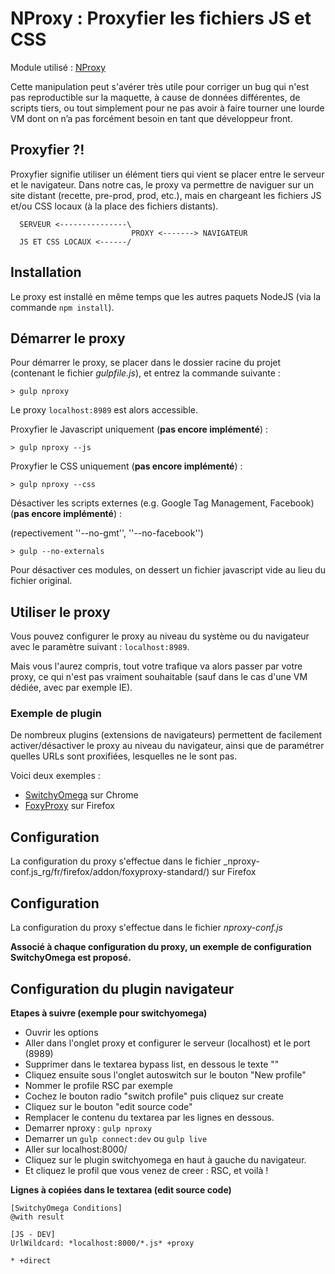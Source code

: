 
NProxy : Proxyfier les fichiers JS et CSS
===============================================================================

Module utilisé : [NProxy](https://github.com/stephane-tessier/nproxy)


Cette manipulation peut s'avérer très utile pour corriger un bug qui n'est pas reproductible sur la maquette, à cause de données différentes, de scripts tiers, ou tout simplement pour ne pas avoir à faire tourner une lourde VM dont on n’a pas forcément besoin en tant que développeur front.

Proxyfier ?!
-------------------------------------------------------------------------------

Proxyfier signifie utiliser un élément tiers qui vient se placer entre le serveur et le navigateur. Dans notre cas, le proxy va permettre de naviguer sur un site distant (recette, pre-prod, prod, etc.), mais en chargeant les fichiers JS et/ou CSS locaux (à la place des fichiers distants).


      SERVEUR <---------------\
                               PROXY <-------> NAVIGATEUR
      JS ET CSS LOCAUX <------/


Installation
-------------------------------------------------------------------------------

Le proxy est installé en même temps que les autres paquets NodeJS (via la commande ```npm install```).

Démarrer le proxy
-------------------------------------------------------------------------------

Pour démarrer le proxy, se placer dans le dossier racine du projet (contenant le fichier _gulpfile.js_), et entrez la commande suivante :

```shell
> gulp nproxy
```

Le proxy ```localhost:8989``` est alors accessible.

Proxyfier le Javascript uniquement (**pas encore implémenté**) :

```shell
> gulp nproxy --js
```

Proxyfier le CSS uniquement (**pas encore implémenté**) :

```shell
> gulp nproxy --css
```

Désactiver les scripts externes (e.g. Google Tag Management, Facebook) (**pas encore implémenté**) :

(repectivement ''--no-gmt'', ''--no-facebook'')

```shell
> gulp --no-externals
```

Pour désactiver ces modules, on dessert un fichier javascript vide au lieu du fichier original.



Utiliser le proxy
--------------------------------------------------------------------------------

Vous pouvez configurer le proxy au niveau du système ou du navigateur avec le paramètre suivant : ```localhost:8989```.

Mais vous l'aurez compris, tout votre trafique va alors passer par votre proxy, ce qui n'est pas vraiment souhaitable (sauf dans le cas d'une VM dédiée, avec par exemple IE).

### Exemple de plugin

De nombreux plugins (extensions de navigateurs) permettent de facilement activer/désactiver le proxy au niveau du navigateur, ainsi que de paramétrer quelles URLs sont proxifiées, lesquelles ne le sont pas.

Voici deux exemples :

 * [SwitchyOmega](https://chrome.google.com/webstore/detail/padekgcemlokbadohgkifijomclgjgif) sur Chrome
 * [FoxyProxy](https://addons.mozilla.org/fr/firefox/addon/foxyproxy-standard/) sur Firefox


Configuration
--------------------------------------------------------------------------------

La configuration du proxy s'effectue dans le fichier _nproxy-conf.js_rg/fr/firefox/addon/foxyproxy-standard/) sur Firefox


Configuration
--------------------------------------------------------------------------------

La configuration du proxy s'effectue dans le fichier _nproxy-conf.js_

__Associé à chaque configuration du proxy, un exemple de configuration SwitchyOmega est proposé.__

Configuration du plugin navigateur
--------------------------------------------------------------------------------

__Etapes à suivre (exemple pour switchyomega)__

* Ouvrir les options
* Aller dans l'onglet proxy et configurer le serveur (localhost) et le port (8989)
* Supprimer dans le textarea bypass list, en dessous le texte "<local>"
* Cliquez ensuite sous l'onglet autoswitch sur le bouton "New profile"
* Nommer le profile RSC par exemple
* Cochez le bouton radio "switch profile" puis cliquez sur create
* Cliquez sur le bouton "edit source code"
* Remplacer le contenu du textarea par les lignes en dessous.
* Demarrer nproxy : ```gulp nproxy```
* Demarrer un ```gulp connect:dev``` ou ```gulp live```
* Aller sur localhost:8000/
* Cliquez sur le plugin switchyomega en haut à gauche du navigateur.
* Et cliquez le profil que vous venez de creer : RSC, et voilà !


__Lignes à copiées dans le textarea (edit source code)__
```
[SwitchyOmega Conditions]
@with result

[JS - DEV]
UrlWildcard: *localhost:8000/*.js* +proxy

* +direct
```
